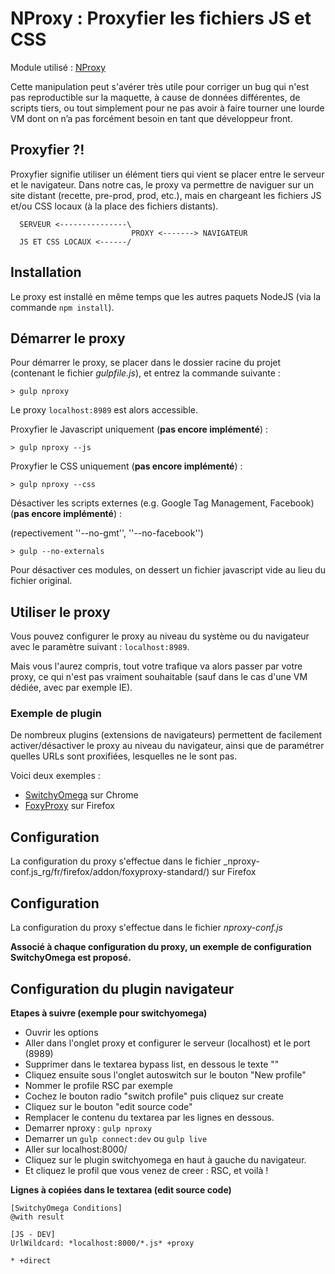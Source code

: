 
NProxy : Proxyfier les fichiers JS et CSS
===============================================================================

Module utilisé : [NProxy](https://github.com/stephane-tessier/nproxy)


Cette manipulation peut s'avérer très utile pour corriger un bug qui n'est pas reproductible sur la maquette, à cause de données différentes, de scripts tiers, ou tout simplement pour ne pas avoir à faire tourner une lourde VM dont on n’a pas forcément besoin en tant que développeur front.

Proxyfier ?!
-------------------------------------------------------------------------------

Proxyfier signifie utiliser un élément tiers qui vient se placer entre le serveur et le navigateur. Dans notre cas, le proxy va permettre de naviguer sur un site distant (recette, pre-prod, prod, etc.), mais en chargeant les fichiers JS et/ou CSS locaux (à la place des fichiers distants).


      SERVEUR <---------------\
                               PROXY <-------> NAVIGATEUR
      JS ET CSS LOCAUX <------/


Installation
-------------------------------------------------------------------------------

Le proxy est installé en même temps que les autres paquets NodeJS (via la commande ```npm install```).

Démarrer le proxy
-------------------------------------------------------------------------------

Pour démarrer le proxy, se placer dans le dossier racine du projet (contenant le fichier _gulpfile.js_), et entrez la commande suivante :

```shell
> gulp nproxy
```

Le proxy ```localhost:8989``` est alors accessible.

Proxyfier le Javascript uniquement (**pas encore implémenté**) :

```shell
> gulp nproxy --js
```

Proxyfier le CSS uniquement (**pas encore implémenté**) :

```shell
> gulp nproxy --css
```

Désactiver les scripts externes (e.g. Google Tag Management, Facebook) (**pas encore implémenté**) :

(repectivement ''--no-gmt'', ''--no-facebook'')

```shell
> gulp --no-externals
```

Pour désactiver ces modules, on dessert un fichier javascript vide au lieu du fichier original.



Utiliser le proxy
--------------------------------------------------------------------------------

Vous pouvez configurer le proxy au niveau du système ou du navigateur avec le paramètre suivant : ```localhost:8989```.

Mais vous l'aurez compris, tout votre trafique va alors passer par votre proxy, ce qui n'est pas vraiment souhaitable (sauf dans le cas d'une VM dédiée, avec par exemple IE).

### Exemple de plugin

De nombreux plugins (extensions de navigateurs) permettent de facilement activer/désactiver le proxy au niveau du navigateur, ainsi que de paramétrer quelles URLs sont proxifiées, lesquelles ne le sont pas.

Voici deux exemples :

 * [SwitchyOmega](https://chrome.google.com/webstore/detail/padekgcemlokbadohgkifijomclgjgif) sur Chrome
 * [FoxyProxy](https://addons.mozilla.org/fr/firefox/addon/foxyproxy-standard/) sur Firefox


Configuration
--------------------------------------------------------------------------------

La configuration du proxy s'effectue dans le fichier _nproxy-conf.js_rg/fr/firefox/addon/foxyproxy-standard/) sur Firefox


Configuration
--------------------------------------------------------------------------------

La configuration du proxy s'effectue dans le fichier _nproxy-conf.js_

__Associé à chaque configuration du proxy, un exemple de configuration SwitchyOmega est proposé.__

Configuration du plugin navigateur
--------------------------------------------------------------------------------

__Etapes à suivre (exemple pour switchyomega)__

* Ouvrir les options
* Aller dans l'onglet proxy et configurer le serveur (localhost) et le port (8989)
* Supprimer dans le textarea bypass list, en dessous le texte "<local>"
* Cliquez ensuite sous l'onglet autoswitch sur le bouton "New profile"
* Nommer le profile RSC par exemple
* Cochez le bouton radio "switch profile" puis cliquez sur create
* Cliquez sur le bouton "edit source code"
* Remplacer le contenu du textarea par les lignes en dessous.
* Demarrer nproxy : ```gulp nproxy```
* Demarrer un ```gulp connect:dev``` ou ```gulp live```
* Aller sur localhost:8000/
* Cliquez sur le plugin switchyomega en haut à gauche du navigateur.
* Et cliquez le profil que vous venez de creer : RSC, et voilà !


__Lignes à copiées dans le textarea (edit source code)__
```
[SwitchyOmega Conditions]
@with result

[JS - DEV]
UrlWildcard: *localhost:8000/*.js* +proxy

* +direct
```
